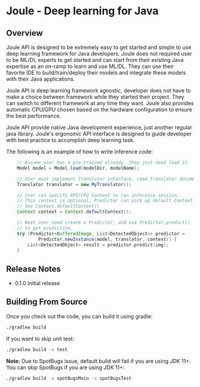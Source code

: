Joule - Deep learning for Java
==============================

## Overview

Joule API is designed to be extremely easy to get started and simple to
use deep learning framework for Java developers. Joule does not required user to be ML/DL experts to get started
and can start from their existing Java expertise as an on-ramp to learn and use ML/DL. They can
use their favorite IDE to build/train/deploy their models and integrate these models with their
Java applications. 

Joule API is deep learning framework agnostic, developer does not have to make a choice
between framework while they started their project. They can switch to different framework at any
time they want. Joule also provides automatic CPU/GPU chosen based on the hardware configuration to ensure the best performance.

Joule API provide native Java development experience, just another regular java library.
Joule's ergonomic API interface is designed to guide developer with best practice to accomplish
deep learning task.

The following is an example of how to write inference code:

```java
    // Assume user has a pre-trained already, they just need load it
    Model model = Model.load(modelDir, modelName);

    // User must implement Translator interface, read Translator document for detail.
    Translator translator = new MyTranslator();

    // User can specify GPU/CPU Context to run inference session.
    // This context is optional, Predictor can pick up default Context if not specified.
    // See Context.defaultContext()
    Context context = Context.defaultContext();

    // Next user need create a Predictor, and use Predictor.predict()
    // to get prediction.
    try (Predictor<BufferedImage, List<DetectedObject>> predictor =
            Predictor.newInstance(model, translator, context)) {
        List<DetectedObject> result = predictor.predict(img);
    }
```

## Release Notes
* 0.1.0 Initial release

## Building From Source

Once you check out the code, you can build it using gradle:

```sh
./gradlew build
```

If you want to skip unit test:
```sh
./gradlew build -x test
```

**Note:** Due to SpotBugs issue, default build will fail if you are using JDK 11+.
You can skip SpotBugs if you are using JDK 11+:
```sh
./gradlew build -x spotBugsMain -x spotBugsTest
```
